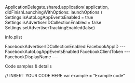 ApplicationDelegate.shared.application(
                    application,
                    didFinishLaunchingWithOptions: launchOptions
                )
Settings.isAutoLogAppEventsEnabled = true
Settings.isAdvertiserIDCollectionEnabled = false
Settings.setAdvertiserTrackingEnabled(false)

info.plist

<key>FacebookAdvertiserIDCollectionEnabled</key>
<false/>
<key>FacebookAppID</key>
<string>---</string>
<key>FacebookAutoLogAppEventsEnabled</key>
<true/>
<key>FacebookClientToken</key>
<string>---</string>
<key>FacebookDisplayName</key>
<string>---</string>

Code samples & details

// INSERT YOUR CODE HERE
var example = "Example code"
